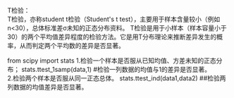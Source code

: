 T检验：  
T检验，亦称student t检验（Student's t test），主要用于样本含量较小（例如n<30），总体标准差σ未知的正态分布资料。
T检验是用于小样本（样本容量小于30）的两个平均值差异程度的检验方法。它是用T分布理论来推断差异发生的概率，从而判定两个平均数的差异是否显著。

from scipy import stats
1.检验一个样本是否服从已知均值、方差未知的正态分布；
stats.ttest_1samp(data,1)  #检验一列数据的均值与1的差异是否显著。  
2.检验两个样本是否服从同一正态总体。
stats.ttest_ind(data1,data2)  ##检验两列数据的均值差异是否显著。
